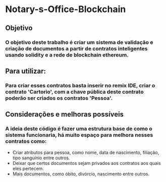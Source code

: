 # Notary-s-Office-Blockchain

## Objetivo
### O objetivo deste trabalho é criar um sistema de validação e criação de documentos a partir de contratos inteligentes usando solidity e a rede de blockchain ethereum.

## Para utilizar:
### Para criar esses contratos basta inserir no remix IDE, criar o contrato 'Cartorio', com a chave pública deste contrato poderão ser criados os contratos 'Pessoa'.

## Considerações e melhoras possíveis
### A ideia deste código é fazer uma estrutura base de como o sistema funcionaria, há muito espaço para melhora nesses contratos como:

* Criar atributos para pessoa, como nome, data de nascimento, filiação, tipo sanguínio entre outros.
* Deixar que certos documentos sejam privados aos contratos aos quais eles pertecem.
* Mais documentos, como óbito, divórcio, nascimento entre outros.
